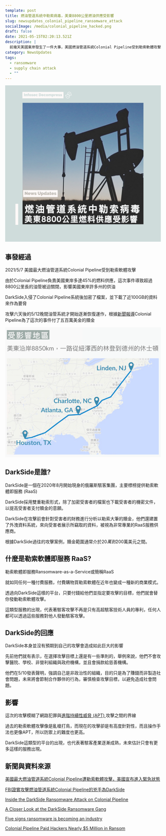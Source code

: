 ```yaml
---
template: post
title: 燃油管道系統中勒索病毒，美東8800公里燃油供應受影響
slug: newsupdates_colonial_pipeline_ransomware_attack
socialImage: /media/colonial_pipeline_hacked.png
draft: false
date: 2021-05-15T02:20:13.521Z
description: |
  前幾天美國東岸發生了一件大事，美國燃油管道系統Colonial Pipeline受到勒索軟體攻擊，因而造成8850公里的油管被迫關閉了長達六天
category: NewsUpdates
tags:
  - ransomware
  - supply chain attack
  - ""
---
```

![](/media/colonial_pipeline_hacked.png)

## 事發經過

2021/5/7 美國最大燃油管道系統Colonial Pipeline受到勒索軟體攻擊

由於Colonial Pipeline負責美國東岸多達45%的燃料供應，這次事件導致超過8800公里長的油管被迫關閉，影響美國東岸許多州的供油

DarkSide入侵了Colonial Pipeline系統後加密了檔案，並下載了近100GB的資料來作為要脅

攻擊六天後的5/12晚間油管系統才開始逐漸恢復運作，根據[新聞報導](https://www.bloomberg.com/news/articles/2021-05-13/colonial-pipeline-paid-hackers-nearly-5-million-in-ransom)Colonial Pipeline為了這次的事件付了五百萬美金的贖金

![](/media/colonial_pipeline_hacked_map.png)

## DarkSide是誰?

DarkSide是一個在2020年8月開始現身的俄羅斯駭客集團，主要標榜提供勒索軟體即服務 (RaaS)

DarkSide採用雙重勒索形式，除了加密受害者的檔案也下載受害者的機密文件，以提高受害者支付贖金的意願。

DarkSide在攻擊前會針對受害者的財務進行分析以勒索大筆的贖金，他們還建置了外洩資料系統，來向受害者展示所竊取的資料，被視為非常專業的RaaS服務供應商。

根據DarkSide過往的攻擊案例，贖金範圍通常介於$20萬到$200萬美元之間。

## 什麼是勒索軟體即服務 RaaS?

勒索軟體即服務Ransomware-as-a-Service或簡稱RaaS

就如同任何一種付費服務，付費購物買勒索軟體在近年也變成一種新的商業模式。

透過向DarkSide這樣的平台，只要付錢給他們並指定要攻擊的目標，他們就會替你發動勒索軟體攻擊。

這類型服務的出現，代表著駭客攻擊不再是只有高超駭客技術人員的專利，任何人都可以透過這些服務對他人發動駭客攻擊。

## DarkSide的回應

DarkSide本身並沒有預期到自己的攻擊會造成如此巨大的影響

先前他們就有表示，在選擇攻擊目標上還是有一些準則的，舉例來說，他們不會攻擊醫院、學校、非營利組織與政府機構，並且會捐款給慈善機構。

他們在5/10發表聲明，強調自己是非政治性的組織，目的只是為了賺錢而非製造社會問題，未來將會節制合作夥伴的行為，審慎檢查攻擊目標，以避免造成社會問題。

## 影響

這次的攻擊模糊了網路犯罪與[進階持續性威脅 (APT) ](/posts/ep30_what_is_APT_and_threat_intelligence#進階持續性攻擊-advanced-persistent-threats-apt)攻擊之間的界線

過去的勒索軟體攻擊像是亂槍打鳥，而現在的攻擊卻是有高度針對性，而且操作手法也更像APT，所以防禦上的難度也更高。

DarkSide這類型的平台的出現，也代表著駭客產業逐漸成熟，未來估計只會有更多這樣的服務出現。

## 新聞與資料來源

[美國最大燃油管道系統Colonial Pipeline遭勒索軟體攻擊，美國宣布進入緊急狀態](https://www.ithome.com.tw/news/144276)

[FBI證實攻擊燃油管道系統Colonial Pipeline的兇手為DarkSide](https://www.ithome.com.tw/news/144327)[](https://www.cybereason.com/blog/inside-the-darkside-ransomware-attack-on-colonial-pipeline)

[Inside the DarkSide Ransomware Attack on Colonial Pipeline](https://www.cybereason.com/blog/inside-the-darkside-ransomware-attack-on-colonial-pipeline)[](https://krebsonsecurity.com/2021/05/a-closer-look-at-the-darkside-ransomware-gang/)

[A Closer Look at the DarkSide Ransomware Gang](https://krebsonsecurity.com/2021/05/a-closer-look-at-the-darkside-ransomware-gang/)[](https://www.kaspersky.com/blog/darkside-ransomware-industry/39377/)

[Five signs ransomware is becoming an industry](https://www.kaspersky.com/blog/darkside-ransomware-industry/39377/)[](https://www.bloomberg.com/news/articles/2021-05-13/colonial-pipeline-paid-hackers-nearly-5-million-in-ransom)

[Colonial Pipeline Paid Hackers Nearly $5 Million in Ransom](https://www.bloomberg.com/news/articles/2021-05-13/colonial-pipeline-paid-hackers-nearly-5-million-in-ransom)
